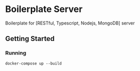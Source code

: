 # Boilerplate Server

Boilerplate for [RESTful, Typescript, Nodejs, MongoDB] server

## Getting Started

### Running

```
docker-compose up --build
```